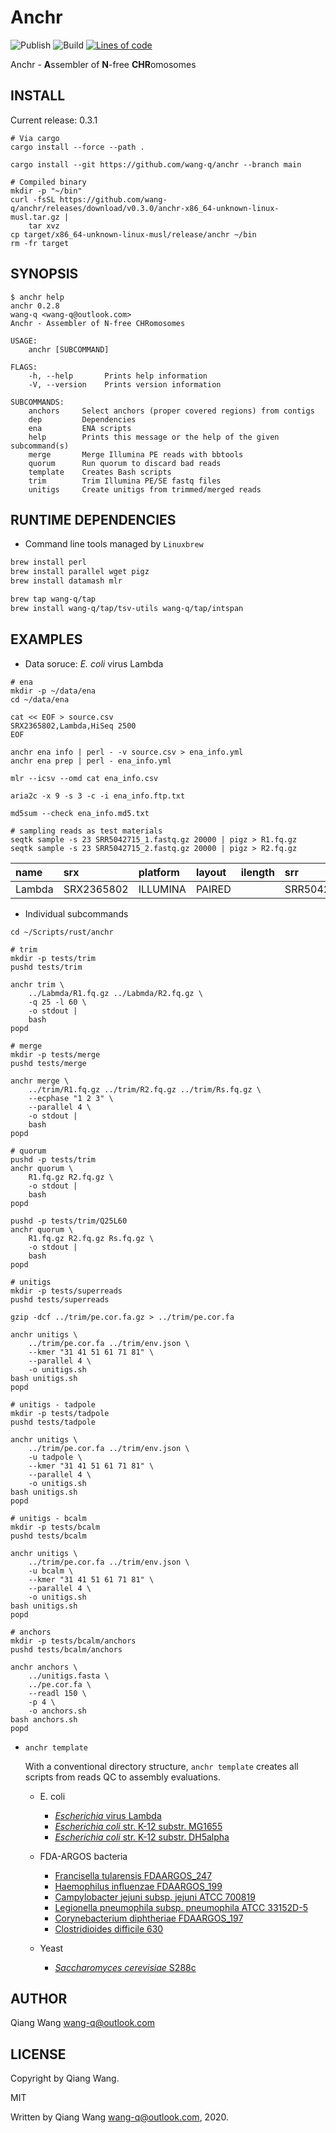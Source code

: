 # Anchr

![Publish](https://github.com/wang-q/anchr/workflows/Publish/badge.svg)
![Build](https://github.com/wang-q/anchr/workflows/Build/badge.svg)
[![Lines of code](https://tokei.rs/b1/github/wang-q/anchr?category=code)](https://github.com//wang-q/anchr)

Anchr - **A**ssembler of **N**-free **CHR**omosomes

## INSTALL

Current release: 0.3.1

```shell script
# Via cargo
cargo install --force --path .

cargo install --git https://github.com/wang-q/anchr --branch main

# Compiled binary
mkdir -p "~/bin"
curl -fsSL https://github.com/wang-q/anchr/releases/download/v0.3.0/anchr-x86_64-unknown-linux-musl.tar.gz |
    tar xvz
cp target/x86_64-unknown-linux-musl/release/anchr ~/bin
rm -fr target

```

## SYNOPSIS

```
$ anchr help
anchr 0.2.8
wang-q <wang-q@outlook.com>
Anchr - Assembler of N-free CHRomosomes

USAGE:
    anchr [SUBCOMMAND]

FLAGS:
    -h, --help       Prints help information
    -V, --version    Prints version information

SUBCOMMANDS:
    anchors     Select anchors (proper covered regions) from contigs
    dep         Dependencies
    ena         ENA scripts
    help        Prints this message or the help of the given subcommand(s)
    merge       Merge Illumina PE reads with bbtools
    quorum      Run quorum to discard bad reads
    template    Creates Bash scripts
    trim        Trim Illumina PE/SE fastq files
    unitigs     Create unitigs from trimmed/merged reads

```

## RUNTIME DEPENDENCIES

* Command line tools managed by `Linuxbrew`

```bash
brew install perl
brew install parallel wget pigz
brew install datamash mlr

brew tap wang-q/tap
brew install wang-q/tap/tsv-utils wang-q/tap/intspan

```

## EXAMPLES

* Data soruce: *E. coli* virus Lambda

```shell script
# ena
mkdir -p ~/data/ena
cd ~/data/ena

cat << EOF > source.csv
SRX2365802,Lambda,HiSeq 2500
EOF

anchr ena info | perl - -v source.csv > ena_info.yml
anchr ena prep | perl - ena_info.yml

mlr --icsv --omd cat ena_info.csv

aria2c -x 9 -s 3 -c -i ena_info.ftp.txt

md5sum --check ena_info.md5.txt

# sampling reads as test materials
seqtk sample -s 23 SRR5042715_1.fastq.gz 20000 | pigz > R1.fq.gz
seqtk sample -s 23 SRR5042715_2.fastq.gz 20000 | pigz > R2.fq.gz

```

| name   | srx        | platform | layout | ilength | srr        | spot     | base  |
|:-------|:-----------|:---------|:-------|:--------|:-----------|:---------|:------|
| Lambda | SRX2365802 | ILLUMINA | PAIRED |         | SRR5042715 | 16540237 | 3.33G |

* Individual subcommands

```shell script
cd ~/Scripts/rust/anchr

# trim
mkdir -p tests/trim
pushd tests/trim

anchr trim \
    ../Labmda/R1.fq.gz ../Labmda/R2.fq.gz \
    -q 25 -l 60 \
    -o stdout |
    bash
popd

# merge
mkdir -p tests/merge
pushd tests/merge

anchr merge \
    ../trim/R1.fq.gz ../trim/R2.fq.gz ../trim/Rs.fq.gz \
    --ecphase "1 2 3" \
    --parallel 4 \
    -o stdout |
    bash
popd

# quorum
pushd -p tests/trim
anchr quorum \
    R1.fq.gz R2.fq.gz \
    -o stdout |
    bash
popd

pushd -p tests/trim/Q25L60
anchr quorum \
    R1.fq.gz R2.fq.gz Rs.fq.gz \
    -o stdout |
    bash
popd

# unitigs
mkdir -p tests/superreads
pushd tests/superreads

gzip -dcf ../trim/pe.cor.fa.gz > ../trim/pe.cor.fa

anchr unitigs \
    ../trim/pe.cor.fa ../trim/env.json \
    --kmer "31 41 51 61 71 81" \
    --parallel 4 \
    -o unitigs.sh
bash unitigs.sh
popd

# unitigs - tadpole
mkdir -p tests/tadpole
pushd tests/tadpole

anchr unitigs \
    ../trim/pe.cor.fa ../trim/env.json \
    -u tadpole \
    --kmer "31 41 51 61 71 81" \
    --parallel 4 \
    -o unitigs.sh
bash unitigs.sh
popd

# unitigs - bcalm
mkdir -p tests/bcalm
pushd tests/bcalm

anchr unitigs \
    ../trim/pe.cor.fa ../trim/env.json \
    -u bcalm \
    --kmer "31 41 51 61 71 81" \
    --parallel 4 \
    -o unitigs.sh
bash unitigs.sh
popd

# anchors
mkdir -p tests/bcalm/anchors
pushd tests/bcalm/anchors

anchr anchors \
    ../unitigs.fasta \
    ../pe.cor.fa \
    --readl 150 \
    -p 4 \
    -o anchors.sh
bash anchors.sh
popd

```

* `anchr template`

  With a conventional directory structure, `anchr template` creates all scripts from reads QC to
  assembly evaluations.

  * E. coli
    * [*Escherichia* virus Lambda](results/e_coli.md#escherichia-virus-lambda)
    * [*Escherichia coli* str. K-12 substr. MG1655](results/e_coli.md#escherichia-coli-str-k-12-substr-mg1655)
    * [*Escherichia coli* str. K-12 substr. DH5alpha](results/e_coli.md#escherichia-coli-str-k-12-substr-dh5alpha)

  * FDA-ARGOS bacteria
    * [Francisella tularensis FDAARGOS_247](results/fda_argos.md#francisella-tularensis-fdaargos_247)
    * [Haemophilus influenzae FDAARGOS_199](results/fda_argos.md#haemophilus-influenzae-fdaargos_199)
    * [Campylobacter jejuni subsp. jejuni ATCC 700819](results/fda_argos.md#campylobacter-jejuni-subsp-jejuni-atcc-700819)
    * [Legionella pneumophila subsp. pneumophila ATCC 33152D-5](results/fda_argos.md#legionella-pneumophila-subsp-pneumophila-atcc-33152d-5)
    * [Corynebacterium diphtheriae FDAARGOS_197](results/fda_argos.md#corynebacterium-diphtheriae-fdaargos_197)
    * [Clostridioides difficile 630](results/fda_argos.md#clostridioides-difficile-630)

  * Yeast
    * [*Saccharomyces cerevisiae* S288c](results/yeast.md#saccharomyces-cerevisiae-s288c)

## AUTHOR

Qiang Wang <wang-q@outlook.com>

## LICENSE

Copyright by Qiang Wang.

MIT

Written by Qiang Wang <wang-q@outlook.com>, 2020.
